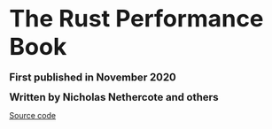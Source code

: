 # <span style="font-size: 150%">The Rust Performance Book</span>

**<span style="font-size: 130%">First published in November 2020</span>**

**<span style="font-size: 130%">Written by Nicholas Nethercote and others</span>**

[Source code](https://github.com/nnethercote/perf-book)
